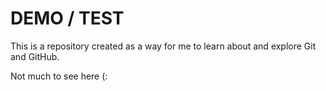 # DEMO / TEST

This is a repository created as a way for me to learn about and explore Git and GitHub.

Not much to see here (:
